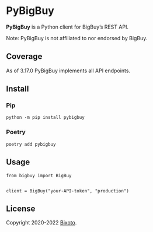 # PyBigBuy

**PyBigBuy** is a Python client for BigBuy’s REST API.

Note: PyBigBuy is not affiliated to nor endorsed by BigBuy.

## Coverage

As of 3.17.0 PyBigBuy implements all API endpoints.

## Install

### Pip

    python -m pip install pybigbuy

### Poetry

    poetry add pybigbuy

## Usage

```python3
from bigbuy import BigBuy


client = BigBuy("your-API-token", "production")
```

## License

Copyright 2020-2022 [Bixoto](https://bixoto.com/).
